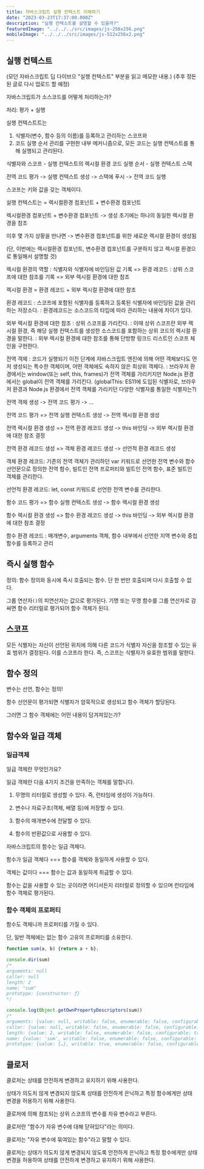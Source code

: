 ```yaml
---
title: 자바스크립트 실행 컨텍스트 이해하기
date: "2023-03-23T17:37:00.000Z"
description: "실행 컨텍스트를 설명할 수 있을까?"
featuredImage: "../../../src/images/js-256x256.png"
mobileImage: "../../../src/images/js-512x256x2.png"
---
```


## 실행 컨텍스트
(모던 자바스크립트 딥 다이브으 "실행 컨텍스트" 부분을 읽고 메모한 내용.)
(추후 정돈된 글로 다시 업로드 할 예정)

자바스크립트가 소스코드를 어떻게 처리하는가?

처리: 평가 + 실행

실행 컨텍스트트는 
1. 식별자(변수, 함수 등의 이름)를 등록하고 관리하는 스코프와 
2. 코드 실행 순서 관리를 
구현한 내부 메커니즘으로, 모든 코드는 실행 컨텍스트를 통해 실행되고 관리된다.

식별자와 스코프 - 실행 컨텍스트의 렉시컬 환경
코드 실행 순서 - 실행 컨텍스트 스택

전역 코드 평가 -> 실행 컨텍스트 생성 -> 스택에 푸시 -> 전역 코드 실행

스코프는 키와 값을 갖는 객체이다.

실행 컨텍스트는 = 렉시컬환경 컴포넌트 + 변수환경 컴포넌트

렉시컬환경 컴포넌트 + 변수환경 컴포넌트 -> 생성 초기에는 하나의 동일한 렉시컬 환경을 참조

이후 몇 가지 상황을 만나면 -> 변수환경 컴포넌트를 위한 새로운 렉시컬 환경이 생성됨

(단, 이번에는 렉시컬환경 컴포넌트, 변수환경 컴포넌트를 구분하지 않고 렉시컬 환경으로 통일해서 설명할 것)

렉시컬 환경의 역할
: 식별자와 식별자에 바인딩된 값 기록 => 환경 레코드
: 상위 스코프에 대한 참조를 기록 => 외부 렉시컬 환경에 대한 참조

렉시컬 환경 = 환경 레코드 + 외부 렉시컬 환경에 대한 참조

환경 레코드
: 스코프에 포함된 식별자를 등록하고 등록된 식별자에 바인딩된 값을 관리하는 저장소다.
: 환경레코드는 소스코드의 타입에 따라 관리하는 내용에 차이가 있다.

외부 렉시컬 환경에 대한 참조
: 상위 스코프를 가리킨다.
: 이때 상위 스코프란 외부 렉시컬 환경, 즉 해당 실행 컨텍스트를 생성한 소스코드를 포함하는 상위 코드의 렉시컬 환경을 말한다.
: 외부 렉시컬 환경에 대한 참조를 통해 단방향 링크드 리스트인 스코프 체인을 구현한다.

전역 객체
: 코드가 실행되기 이전 단계에 자바스크립트 엔진에 의해 어떤 객체보다도 먼저 생성되는 특수한 객체이며, 어떤 객체에도 속하지 않은 최상위 객체다.
: 브라우저 환경에서는 window(또는 self, this, frames)가 전역 객체를 가리키지만 Node.js 환경에서는 global이 전역 객체를 가리킨다.
(globalThis: ES11에 도입된 식별자로, 브라우저 환경과 Node.js 환경에서 전역 객체를 가리키던 다양한 식별자를 통일한 식별자는?)

전역 객체 생성 -> 전역 코드 평가 -> ...

전역 코드 평가
=> 전역 실행 컨텍스트 생성 -> 전역 렉시컬 환경 생성

전역 렉시컬 환경 생성
=> 전역 환경 레코드 생성 -> this 바인딩 -> 외부 렉시컬 환경에 대한 참조 결정

전역 환경 레코드 생성
=> 객체 환경 레코드 생성 -> 선언적 환경 레코드 생성

객체 환경 레코드: 기존의 전역 객체가 관리하던 var 키워드로 선언한 전역 변수와 함수 선언문으로 정의한 전역 함수, 빌트인 전역 프로퍼티와 빌트인 전역 함수, 표준 빌트인 객체를 관리한다.

선언적 환경 레코드: let, const 키워드로 선언한 전역 변수를 관리한다.


함수 코드 평가
=> 함수 실행 컨텍스트 생성 -> 함수 렉시컬 환경 생성

함수 렉시컬 환경 생성
=> 함수 환경 레코드 생성 -> this 바인딩 -> 외부 렉시컬 환경에 대한 참조 결정

함수 환경 레코드
: 매개변수, arguments 객체, 함수 내부에서 선언한 지역 변수와 중첩 함수를 등록하고 관리


## 즉시 실행 함수

정의: 함수 정의와 동시에 즉시 호출되는 함수. 
단 한 번만 호출되며 다시 호출할 수 없다.

그룹 연산자`()`의 피연산자는 값으로 평가된다.
기명 또는 무명 함수를 그룹 연산자로 감싸면 함수 리터럴로 평가되어 함수 객체가 된다.

## 스코프
모든 식별자는 자신이 선언된 위치에 의해 다른 코드가 식별자 자신을 참조할 수 있는 유효 범위가 결정된다.
이를 스코프라 한다.
즉, 스코프는 식별자가 유효한 범위를 말한다.

## 함수 정의

변수는 선언, 함수는 정의!

함수 선언문이 평가되면 식별자가 암묵적으로 생성되고 함수 객체가 할당된다.

그러면 그 함수 객체에는 어떤 내용이 담겨져있는가?

## 함수와 일급 객체
### 일급객체

일급 객체란 무엇인가요?

일급 객체란 다음 4가지 조건을 만족하는 객체를 말합니다.

1. 무명의 리터럴로 생성할 수 있다. 즉, 런타임에 생성이 가능하다.

2. 변수나 자료구조(객체, 배열 등)에 저장할 수 있다.

3. 함수의 매개변수에 전달할 수 있다.

4. 함수의 반환값으로 사용할 수 있다.

자바스크립트의 함수는 일급 객체다.

함수가 일급 객체다 === 함수를 객체와 동일하게 사용할 수 있다.

객체는 값이다 === 함수는 값과 동일하게 취급할 수 있다.

함수는 값을 사용할 수 있는 곳이라면 어디서든지 리터럴로 정의할 수 있으며 런타임에 함수 객체로 평가된다.

### 함수 객체의 프로퍼티

함수도 객체니까 프로퍼티를 가질 수 있다.

단, 일반 객체에는 없는 함수 고유의 프로퍼티를 소유한다.

```javascript
function sum(a, b) {return a + b};

console.dir(sum)
/* 
arguments: null
caller: null
length: 2
name: "sum"
prototype: {constructor: ƒ} 
*/

console.log(Object.getOwnPropertyDescriptors(sum))
/* 
arguments: {value: null, writable: false, enumerable: false, configurable: false}
caller: {value: null, writable: false, enumerable: false, configurable: false}
length: {value: 2, writable: false, enumerable: false, configurable: true}
name: {value: 'sum', writable: false, enumerable: false, configurable: true}
prototype: {value: {…}, writable: true, enumerable: false, configurable: false} */
``` 

## 클로저


클로저는 상태를 안전하게 변경하고 유지하기 위해 사용한다.

상태가 의도치 않게 변경되지 않도록 상태를 안전하게 은닉하고 특정 함수에게만 상태 변경을 허용하기 위해 사용한다.

클로저에 의해 참조되는 상위 스코프의 변수를 자유 변수라고 부른다.

클로저란 "함수가 자유 변수에 대해 닫혀있다"라는 의미다.

클로저는 "자유 변수에 묶여있는 함수"라고 말할 수 있다.

클로저는 상태가 의도치 않게 변경되지 않도록 안전하게 은닉하고 특정 함수에게만 상태 변경을 허용하여 상태를 안전하게 변경하고 유지하기 위해 사용한다.
